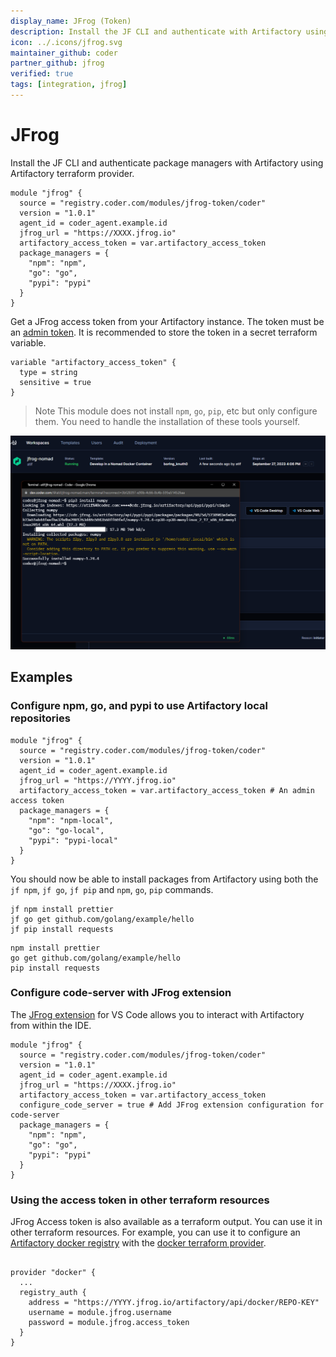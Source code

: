 ```yaml
---
display_name: JFrog (Token)
description: Install the JF CLI and authenticate with Artifactory using Artifactory terraform provider.
icon: ../.icons/jfrog.svg
maintainer_github: coder
partner_github: jfrog
verified: true
tags: [integration, jfrog]
---
```


# JFrog

Install the JF CLI and authenticate package managers with Artifactory using Artifactory terraform provider.

```hcl
module "jfrog" {
  source = "registry.coder.com/modules/jfrog-token/coder"
  version = "1.0.1"
  agent_id = coder_agent.example.id
  jfrog_url = "https://XXXX.jfrog.io"
  artifactory_access_token = var.artifactory_access_token
  package_managers = {
    "npm": "npm",
    "go": "go",
    "pypi": "pypi"
  }
}
```

Get a JFrog access token from your Artifactory instance. The token must be an [admin token](https://registry.terraform.io/providers/jfrog/artifactory/latest/docs#access-token). It is recommended to store the token in a secret terraform variable.

```hcl
variable "artifactory_access_token" {
  type = string
  sensitive = true
}
```

> Note
> This module does not install `npm`, `go`, `pip`, etc but only configure them. You need to handle the installation of these tools yourself.

![JFrog](../.images/jfrog.png)

## Examples

### Configure npm, go, and pypi to use Artifactory local repositories

```hcl
module "jfrog" {
  source = "registry.coder.com/modules/jfrog-token/coder"
  version = "1.0.1"
  agent_id = coder_agent.example.id
  jfrog_url = "https://YYYY.jfrog.io"
  artifactory_access_token = var.artifactory_access_token # An admin access token
  package_managers = {
    "npm": "npm-local",
    "go": "go-local",
    "pypi": "pypi-local"
  }
}
```

You should now be able to install packages from Artifactory using both the `jf npm`, `jf go`, `jf pip` and `npm`, `go`, `pip` commands.

```shell
jf npm install prettier
jf go get github.com/golang/example/hello
jf pip install requests
```

```shell
npm install prettier
go get github.com/golang/example/hello
pip install requests
```

### Configure code-server with JFrog extension

The [JFrog extension](https://open-vsx.org/extension/JFrog/jfrog-vscode-extension) for VS Code allows you to interact with Artifactory from within the IDE.

```hcl
module "jfrog" {
  source = "registry.coder.com/modules/jfrog-token/coder"
  version = "1.0.1"
  agent_id = coder_agent.example.id
  jfrog_url = "https://XXXX.jfrog.io"
  artifactory_access_token = var.artifactory_access_token
  configure_code_server = true # Add JFrog extension configuration for code-server
  package_managers = {
    "npm": "npm",
    "go": "go",
    "pypi": "pypi"
  }
}
```

### Using the access token in other terraform resources

JFrog Access token is also available as a terraform output. You can use it in other terraform resources. For example, you can use it to configure an [Artifactory docker registry](https://jfrog.com/help/r/jfrog-artifactory-documentation/docker-registry) with the [docker terraform provider](https://registry.terraform.io/providers/kreuzwerker/docker/latest/docs).

```hcl

provider "docker" {
  ...
  registry_auth {
    address = "https://YYYY.jfrog.io/artifactory/api/docker/REPO-KEY"
    username = module.jfrog.username
    password = module.jfrog.access_token
  }
}
```
